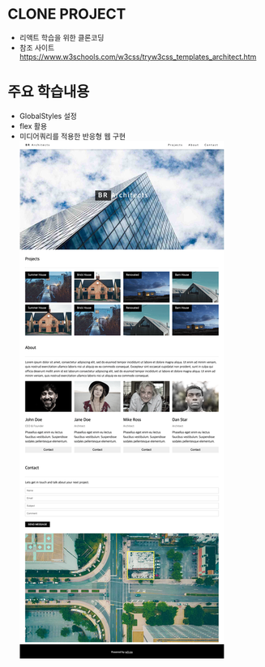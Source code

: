 
# CLONE PROJECT
* 리액트 학습을 위한 클론코딩
* 참조 사이트 https://www.w3schools.com/w3css/tryw3css_templates_architect.htm 

# 주요 학습내용
* GlobalStyles 설정
* flex 활용
* 미디어쿼리를 적용한 반응형 웹 구현
![Alt text](desktop.png)
